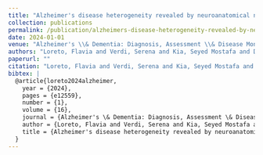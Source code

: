 ```yaml
---
title: "Alzheimer's disease heterogeneity revealed by neuroanatomical normative modeling"
collection: publications
permalink: /publication/alzheimers-disease-heterogeneity-revealed-by-neuroanatomical-normative-modeling
date: 2024-01-01
venue: "Alzheimer's \\& Dementia: Diagnosis, Assessment \\& Disease Monitoring"
authors: "Loreto, Flavia and Verdi, Serena and Kia, Seyed Mostafa and Duvnjak, Aleksandar and Hakeem, Haneen and Fitzgerald, Anna and Patel, Neva and Lilja, Johan and Win, Zarni and Perry, Richard and others"
paperurl: ""
citation: "Loreto, Flavia and Verdi, Serena and Kia, Seyed Mostafa and Duvnjak, Aleksandar and Hakeem, Haneen and Fitzgerald, Anna and Patel, Neva and Lilja, Johan and Win, Zarni and Perry, Richard and others (2024). Alzheimer's disease heterogeneity revealed by neuroanatomical normative modeling. Alzheimer's \\& Dementia: Diagnosis, Assessment \\& Disease Monitoring."
bibtex: |
  @article{loreto2024alzheimer,
    year = {2024},
    pages = {e12559},
    number = {1},
    volume = {16},
    journal = {Alzheimer's \& Dementia: Diagnosis, Assessment \& Disease Monitoring},
    author = {Loreto, Flavia and Verdi, Serena and Kia, Seyed Mostafa and Duvnjak, Aleksandar and Hakeem, Haneen and Fitzgerald, Anna and Patel, Neva and Lilja, Johan and Win, Zarni and Perry, Richard and others},
    title = {Alzheimer's disease heterogeneity revealed by neuroanatomical normative modeling},
  }
---
```

